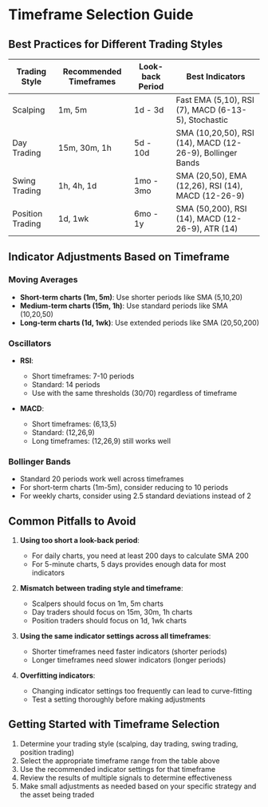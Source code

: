 # Timeframe Selection Guide

## Best Practices for Different Trading Styles

| Trading Style | Recommended Timeframes | Look-back Period | Best Indicators |
|---------------|------------------------|------------------|-----------------|
| Scalping | 1m, 5m | 1d - 3d | Fast EMA (5,10), RSI (7), MACD (6-13-5), Stochastic |
| Day Trading | 15m, 30m, 1h | 5d - 10d | SMA (10,20,50), RSI (14), MACD (12-26-9), Bollinger Bands |
| Swing Trading | 1h, 4h, 1d | 1mo - 3mo | SMA (20,50), EMA (12,26), RSI (14), MACD (12-26-9) |
| Position Trading | 1d, 1wk | 6mo - 1y | SMA (50,200), RSI (14), MACD (12-26-9), ATR (14) |

## Indicator Adjustments Based on Timeframe

### Moving Averages
- **Short-term charts (1m, 5m)**: Use shorter periods like SMA (5,10,20)
- **Medium-term charts (15m, 1h)**: Use standard periods like SMA (10,20,50)
- **Long-term charts (1d, 1wk)**: Use extended periods like SMA (20,50,200)

### Oscillators
- **RSI**: 
  - Short timeframes: 7-10 periods
  - Standard: 14 periods
  - Use with the same thresholds (30/70) regardless of timeframe

- **MACD**:
  - Short timeframes: (6,13,5)
  - Standard: (12,26,9)
  - Long timeframes: (12,26,9) still works well

### Bollinger Bands
- Standard 20 periods work well across timeframes
- For short-term charts (1m-5m), consider reducing to 10 periods
- For weekly charts, consider using 2.5 standard deviations instead of 2

## Common Pitfalls to Avoid

1. **Using too short a look-back period**: 
   - For daily charts, you need at least 200 days to calculate SMA 200
   - For 5-minute charts, 5 days provides enough data for most indicators

2. **Mismatch between trading style and timeframe**:
   - Scalpers should focus on 1m, 5m charts
   - Day traders should focus on 15m, 30m, 1h charts
   - Position traders should focus on 1d, 1wk charts

3. **Using the same indicator settings across all timeframes**:
   - Shorter timeframes need faster indicators (shorter periods)
   - Longer timeframes need slower indicators (longer periods)

4. **Overfitting indicators**:
   - Changing indicator settings too frequently can lead to curve-fitting
   - Test a setting thoroughly before making adjustments

## Getting Started with Timeframe Selection

1. Determine your trading style (scalping, day trading, swing trading, position trading)
2. Select the appropriate timeframe range from the table above
3. Use the recommended indicator settings for that timeframe
4. Review the results of multiple signals to determine effectiveness
5. Make small adjustments as needed based on your specific strategy and the asset being traded